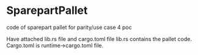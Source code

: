# SparepartPallet
code of sparepart pallet for parity/use case 4 poc

Have attached lib.rs file and cargo.toml file lib.rs contains the pallet code.
Cargo.toml is runtime->cargo.toml file.

